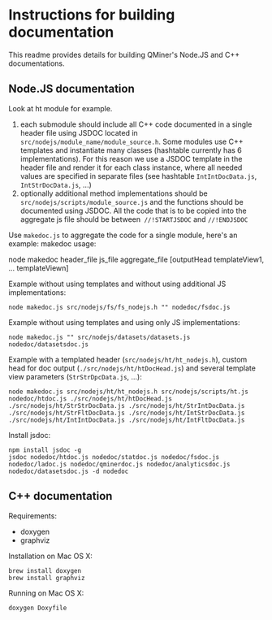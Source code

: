 # Instructions for building documentation

This readme provides details for building QMiner's Node.JS and C++ documentations.

## Node.JS documentation

Look at ht module for example.

1. each submodule should include all C++ code documented in a single header file using JSDOC located in `src/nodejs/module_name/module_source.h`. Some modules use C++ templates and instantiate many classes (hashtable currently has 6 implementations). For this reason we use a JSDOC template
in the header file and render it for each class instance, where all needed values are specified in separate files (see hashtable `IntIntDocData.js`, `IntStrDocData.js`, ...)
2. optionally additional method implementations should be `src/nodejs/scripts/module_source.js` and the functions should be documented using JSDOC.
All the code that is to be copied into the aggregate js file should be between` //!STARTJSDOC` and `//!ENDJSDOC`

Use `makedoc.js` to aggregate the code for a single module, here's an example:
makedoc usage:

   node makedoc header_file js_file aggregate_file [outputHead templateView1, ... templateViewn]

Example without using templates and without using additional JS implementations:

    node makedoc.js src/nodejs/fs/fs_nodejs.h "" nodedoc/fsdoc.js

Example without using templates and using only JS implementations:

    node makedoc.js "" src/nodejs/datasets/datasets.js nodedoc/datasetsdoc.js

Example with a templated header (`src/nodejs/ht/ht_nodejs.h`), custom head for doc output (`./src/nodejs/ht/htDocHead.js`) and several template view parameters (`StrStrDpcData.js`, ...):

    node makedoc.js src/nodejs/ht/ht_nodejs.h src/nodejs/scripts/ht.js nodedoc/htdoc.js ./src/nodejs/ht/htDocHead.js ./src/nodejs/ht/StrStrDocData.js ./src/nodejs/ht/StrIntDocData.js ./src/nodejs/ht/StrFltDocData.js ./src/nodejs/ht/IntStrDocData.js ./src/nodejs/ht/IntIntDocData.js ./src/nodejs/ht/IntFltDocData.js

Install jsdoc:

    npm install jsdoc -g
    jsdoc nodedoc/htdoc.js nodedoc/statdoc.js nodedoc/fsdoc.js nodedoc/ladoc.js nodedoc/qminerdoc.js nodedoc/analyticsdoc.js nodedoc/datasetsdoc.js -d nodedoc

## C++ documentation

Requirements:

- doxygen
- graphviz

Installation on Mac OS X:

    brew install doxygen
    brew install graphviz

Running on Mac OS X:

    doxygen Doxyfile
